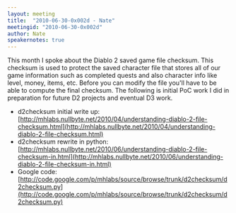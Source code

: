 ```yaml
---
layout: meeting
title:  "2010-06-30-0x002d - Nate"
meetingid: "2010-06-30-0x002d"
author: Nate
speakernotes: true
---
```


This month I spoke about the Diablo 2 saved game file checksum. This
checksum is used to protect the saved character file that stores all of
our game information such as completed quests and also character info
like level, money, items, etc. Before you can modify the file you'll
have to be able to compute the final checksum. The following is initial
PoC work I did in preparation for future D2 projects and eventual D3
work.

* d2checksum initial write up: [http://mhlabs.nullbyte.net/2010/04/understanding-diablo-2-file-checksum.html](http://mhlabs.nullbyte.net/2010/04/understanding-diablo-2-file-checksum.html)
* d2checksum rewrite in python: [http://mhlabs.nullbyte.net/2010/06/understanding-diablo-2-file-checksum-in.html](http://mhlabs.nullbyte.net/2010/06/understanding-diablo-2-file-checksum-in.html)
* Google code: [http://code.google.com/p/mhlabs/source/browse/trunk/d2checksum/d2checksum.py](http://code.google.com/p/mhlabs/source/browse/trunk/d2checksum/d2checksum.py)

